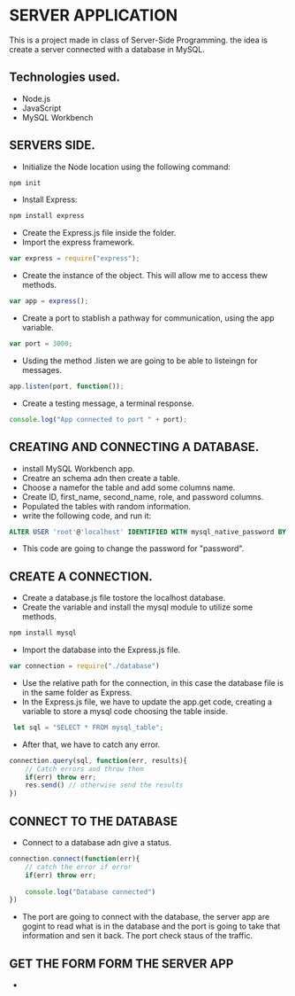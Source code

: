 # SERVER APPLICATION

This is a project made in class of Server-Side Programming. the idea is create a server connected with a database in MySQL.

## Technologies used.

- Node.js
- JavaScript
- MySQL Workbench

## SERVERS SIDE.

- Initialize the Node location using the following command:

```js
npm init
```
- Install Express:

```js
npm install express
```
- Create the Express.js file inside the folder.
- Import the express framework.
```js
var express = require("express");
```
- Create the instance of the object. This will allow me to access thew methods.
```js
var app = express();
```
- Create a port to stablish a pathway for communication, using the app variable.
```js
var port = 3000;
```
- Usding the method .listen we are going to be able to listeingn for messages.
```js
app.listen(port, function());
```
- Create a testing message, a terminal response.
```js
console.log("App connected to port " + port);
```
## CREATING AND CONNECTING A DATABASE.

- install MySQL Workbench app.
- Creatre an schema adn then create a table.
- Choose a namefor the table and add some columns name.
- Create ID, first_name, second_name, role, and password columns.
- Populated the tables with random information.
- write the following code, and run it:

```sql
ALTER USER 'root'@'localhost' IDENTIFIED WITH mysql_native_password BY 'password';
```
- This code are going to change the password for "password".

## CREATE A CONNECTION.

- Create a database.js file tostore the localhost database.
- Create the variable and install the mysql module to utilize some methods.
```js
npm install mysql
```
- Import the database into the Express.js file.
```js
var connection = require("./database")
```
- Use the relative path for the connection, in this case the database file is in the same folder as Express.
- In the Express.js file, we have to update the app.get code, creating a variable to store a mysql code choosing the table inside.
```js
 let sql = "SELECT * FROM mysql_table"; 
```
- After that, we have to catch any error.
```js
connection.query(sql, function(err, results){
    // Catch errors and throw them
    if(err) throw err;
    res.send() // otherwise send the results
})
```
## CONNECT TO THE DATABASE
- Connect to a database adn give a status.
```js
connection.connect(function(err){
    // catch the error if error
    if(err) throw err;
    
    console.log("Database connected")
})
```
- The port are going to connect with the database, the server app are gogint to read what is in the database  and the port is going to take that information and sen it back. The port check staus of the traffic.




## GET THE FORM FORM THE SERVER APP

- 




